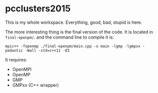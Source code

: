 # pcclusters2015

This is my whole workspace. Everything, good, bad, stupid is here. 

The more interesting thing is the final version of the code. It is located in `final-openpm/`. and the command line to compile it is:

`mpic++ -fopenmp ./final-openpm/main.cpp -o main -lgmp -lgmpxx -pedantic -Wall -std=c++11 -O3`

It requires:

- OpenMPI
- OpenMP
- GMP
- GMPxx (C++ wrapper)
